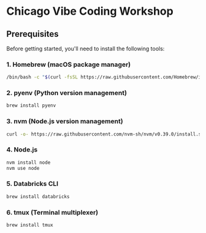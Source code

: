 # Chicago Vibe Coding Workshop

## Prerequisites

Before getting started, you'll need to install the following tools:

### 1. Homebrew (macOS package manager)
```bash
/bin/bash -c "$(curl -fsSL https://raw.githubusercontent.com/Homebrew/install/HEAD/install.sh)"
```

### 2. pyenv (Python version management)
```bash
brew install pyenv
```

### 3. nvm (Node.js version management)
```bash
curl -o- https://raw.githubusercontent.com/nvm-sh/nvm/v0.39.0/install.sh | bash
```

### 4. Node.js
```bash
nvm install node
nvm use node
```

### 5. Databricks CLI
```bash
brew install databricks
```

### 6. tmux (Terminal multiplexer)
```bash
brew install tmux
```